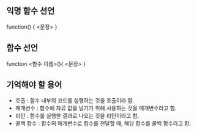## 익명 함수 선언

function()  {
    <문장>
}

## 함수 선언
function <함수 이름>(){
    <문장>
}

## 기억해야 할 용어
- 호출 : 함수 내부의 코드를 실행하는 것을 호출이라 함.
- 매개변수 : 함수에 자료 값을 넘기기 위해 사용하는 것을 매개변수라고 함.
- 리턴 : 함수를 실행한 결과로 나오는 것을 리턴이라고 함.
- 콜백 함수 : 함수의 매개변수로 함수를 전달할 때, 해당 함수를 콜백 함수라고 함.
